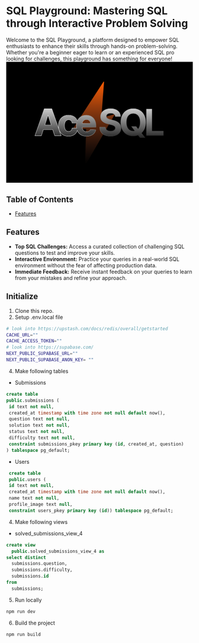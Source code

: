 # SQL Playground: Mastering SQL through Interactive Problem Solving

Welcome to the SQL Playground, a platform designed to empower SQL enthusiasts to enhance their skills through hands-on problem-solving. Whether you're a beginner eager to learn or an experienced SQL pro looking for challenges, this playground has something for everyone!
![Ace SQL](https://github.com/thakurthegr8/data-lemur/blob/main/public/assets/og.png)

## Table of Contents

- [Features](#features)

## Features

- **Top SQL Challenges:** Access a curated collection of challenging SQL questions to test and improve your skills.
- **Interactive Environment:** Practice your queries in a real-world SQL environment without the fear of affecting production data.
- **Immediate Feedback:** Receive instant feedback on your queries to learn from your mistakes and refine your approach.

## Initialize
1. Clone this repo.
2. Setup .env.local file
 ```bash
 # look into https://upstash.com/docs/redis/overall/getstarted
 CACHE_URL=""
 CACHE_ACCESS_TOKEN=""
 # look into https://supabase.com/
 NEXT_PUBLIC_SUPABASE_URL=""
 NEXT_PUBLIC_SUPABASE_ANON_KEY= ""
 ```
4. Make following tables
- Submissions
 ```sql
 create table
public.submissions (
  id text not null,
  created_at timestamp with time zone not null default now(),
  question text not null,
  solution text not null,
  status text not null,
  difficulty text not null,
  constraint submissions_pkey primary key (id, created_at, question)
) tablespace pg_default;
```
 - Users
 ```sql
  create table
  public.users (
  id text not null,
  created_at timestamp with time zone not null default now(),
  name text not null,
  profile_image text null,
  constraint users_pkey primary key (id)) tablespace pg_default;
 ```
 4. Make following views
  - solved_submissions_view_4
```sql
create view
  public.solved_submissions_view_4 as
select distinct
  submissions.question,
  submissions.difficulty,
  submissions.id
from
  submissions;
```
5. Run locally
```bash
npm run dev
```
6. Build the project
```bash
npm run build
```

